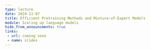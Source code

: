 ```yaml
---
type: lecture
date: 2024-11-07
title: Efficient Pretraining Methods and Mixture-of-Expert Models
module: Scaling up language models
hide_from_announcments: true
links: 
 - url: coming soon
 - name: slides
---
```

<!-- **Suggested Readings:** -->
<!-- - [Readings 1](coming_soon) -->
<!-- - [Readings 2](coming_soon) -->

